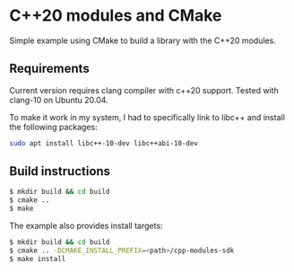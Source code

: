 # C++20 modules and CMake

Simple example using CMake to build a library with the C++20 modules.

## Requirements

Current version requires clang compiler with c++20 support. Tested with clang-10 on Ubuntu 20.04.

To make it work in my system, I had to specifically link to libc++ and install the following packages:
```sh
sudo apt install libc++-10-dev libc++abi-10-dev
```

## Build instructions

```sh
$ mkdir build && cd build
$ cmake ..
$ make
```

The example also provides install targets:

```sh
$ mkdir build && cd build
$ cmake .. -DCMAKE_INSTALL_PREFIX=<path>/cpp-modules-sdk
$ make install
```
